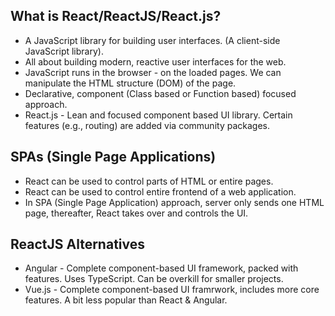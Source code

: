 ## What is React/ReactJS/React.js?
- A JavaScript library for building user interfaces. (A client-side JavaScript library).
- All about building modern, reactive user interfaces for the web.
- JavaScript runs in the browser - on the loaded pages. We can manipulate the HTML structure (DOM) of the page.
- Declarative, component (Class based or Function based) focused approach.
- React.js - Lean and focused component based UI library. Certain features (e.g., routing) are added via community packages.

## SPAs (Single Page Applications)
- React can be used to control parts of HTML or entire pages.
- React can be used to control entire frontend of a web application.
- In SPA (Single Page Application) approach, server only sends one HTML page, thereafter, React takes over and controls the UI.

## ReactJS Alternatives
- Angular - Complete component-based UI framework, packed with features. Uses TypeScript. Can be overkill for smaller projects.
- Vue.js - Complete component-based UI framrwork, includes more core features. A bit less popular than React & Angular.
